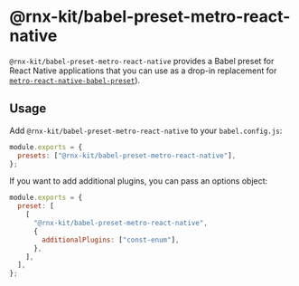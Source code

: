 # @rnx-kit/babel-preset-metro-react-native

`@rnx-kit/babel-preset-metro-react-native` provides a Babel preset for React
Native applications that you can use as a drop-in replacement for
[`metro-react-native-babel-preset`](https://github.com/facebook/metro/tree/master/packages/metro-react-native-babel-preset)).

## Usage

Add `@rnx-kit/babel-preset-metro-react-native` to your `babel.config.js`:

```js
module.exports = {
  presets: ["@rnx-kit/babel-preset-metro-react-native"],
};
```

If you want to add additional plugins, you can pass an options object:

```js
module.exports = {
  preset: [
    [
      "@rnx-kit/babel-preset-metro-react-native",
      {
        additionalPlugins: ["const-enum"],
      },
    ],
  ],
};
```
